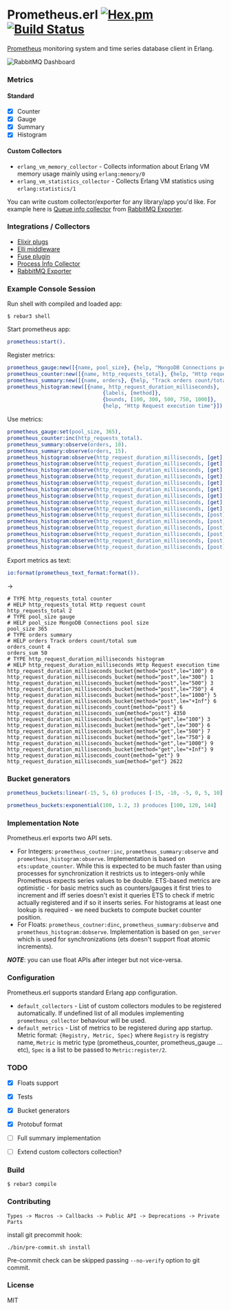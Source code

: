 # Prometheus.erl [![Hex.pm](https://img.shields.io/hexpm/v/prometheus.svg?maxAge=2592000?style=plastic)](https://hex.pm/packages/prometheus) [![Build Status](https://travis-ci.org/deadtrickster/prometheus.erl.svg?branch=master)](https://travis-ci.org/deadtrickster/prometheus.erl)

[Prometheus](https://prometheus.io) monitoring system and time series database client in Erlang.

![RabbitMQ Dashboard](https://raw.githubusercontent.com/deadtrickster/prometheus_rabbitmq_exporter/master/priv/dashboards/RabbitMQErlangVM.png)

### Metrics
#### Standard
 - [x] Counter
 - [x] Gauge
 - [x] Summary
 - [x] Histogram

#### Custom Collectors
  - `erlang_vm_memory_collector` - Collects information about Erlang VM memory usage mainly using `erlang:memory/0`
  - `erlang_vm_statistics_collector` - Collects Erlang VM statistics using `erlang:statistics/1`

You can write custom collector/exporter for any library/app you'd like. For example here is [Queue info collector](https://github.com/deadtrickster/prometheus_rabbitmq_exporter/blob/master/src/collectors/prometheus_rabbitmq_queues_collector.erl) from [RabbitMQ Exporter](https://github.com/deadtrickster/prometheus_rabbitmq_exporter).

### Integrations / Collectors
 - [Elixir plugs](https://github.com/deadtrickster/prometheus-plugs)
 - [Elli middleware](https://github.com/elli-lib/elli_prometheus)
 - [Fuse plugin](https://github.com/jlouis/fuse#fuse_stats_prometheus)
 - [Process Info Collector](https://github.com/deadtrickster/prometheus_process_collector.erl)
 - [RabbitMQ Exporter](https://github.com/deadtrickster/prometheus_rabbitmq_exporter)

### Example Console Session

Run shell with compiled and loaded app:

    $ rebar3 shell

Start prometheus app:
``` erlang
prometheus:start().
```
Register metrics:
```erlang
prometheus_gauge:new([{name, pool_size}, {help, "MongoDB Connections pool size"}]),
prometheus_counter:new([{name, http_requests_total}, {help, "Http request count"}]).
prometheus_summary:new([{name, orders}, {help, "Track orders count/total sum"}]).
prometheus_histogram:new([{name, http_request_duration_milliseconds},
                               {labels, [method]},
                               {bounds, [100, 300, 500, 750, 1000]},
                               {help, "Http Request execution time"}]).
```
Use metrics:
```erlang
prometheus_gauge:set(pool_size, 365),
prometheus_counter:inc(http_requests_total).
prometheus_summary:observe(orders, 10).
prometheus_summary:observe(orders, 15).
prometheus_histogram:observe(http_request_duration_milliseconds, [get], 95).
prometheus_histogram:observe(http_request_duration_milliseconds, [get], 100).
prometheus_histogram:observe(http_request_duration_milliseconds, [get], 102).
prometheus_histogram:observe(http_request_duration_milliseconds, [get], 150).
prometheus_histogram:observe(http_request_duration_milliseconds, [get], 250).
prometheus_histogram:observe(http_request_duration_milliseconds, [get], 75).
prometheus_histogram:observe(http_request_duration_milliseconds, [get], 350).
prometheus_histogram:observe(http_request_duration_milliseconds, [get], 550).
prometheus_histogram:observe(http_request_duration_milliseconds, [get], 950).
prometheus_histogram:observe(http_request_duration_milliseconds, [post], 500),
prometheus_histogram:observe(http_request_duration_milliseconds, [post], 150).
prometheus_histogram:observe(http_request_duration_milliseconds, [post], 450).
prometheus_histogram:observe(http_request_duration_milliseconds, [post], 850).
prometheus_histogram:observe(http_request_duration_milliseconds, [post], 750).
prometheus_histogram:observe(http_request_duration_milliseconds, [post], 1650).
```

Export metrics as text:
```erlang
io:format(prometheus_text_format:format()).
```
->
```
# TYPE http_requests_total counter
# HELP http_requests_total Http request count
http_requests_total 2
# TYPE pool_size gauge
# HELP pool_size MongoDB Connections pool size
pool_size 365
# TYPE orders summary
# HELP orders Track orders count/total sum
orders_count 4
orders_sum 50
# TYPE http_request_duration_milliseconds histogram
# HELP http_request_duration_milliseconds Http Request execution time
http_request_duration_milliseconds_bucket{method="post",le="100"} 0
http_request_duration_milliseconds_bucket{method="post",le="300"} 1
http_request_duration_milliseconds_bucket{method="post",le="500"} 3
http_request_duration_milliseconds_bucket{method="post",le="750"} 4
http_request_duration_milliseconds_bucket{method="post",le="1000"} 5
http_request_duration_milliseconds_bucket{method="post",le="+Inf"} 6
http_request_duration_milliseconds_count{method="post"} 6
http_request_duration_milliseconds_sum{method="post"} 4350
http_request_duration_milliseconds_bucket{method="get",le="100"} 3
http_request_duration_milliseconds_bucket{method="get",le="300"} 6
http_request_duration_milliseconds_bucket{method="get",le="500"} 7
http_request_duration_milliseconds_bucket{method="get",le="750"} 8
http_request_duration_milliseconds_bucket{method="get",le="1000"} 9
http_request_duration_milliseconds_bucket{method="get",le="+Inf"} 9
http_request_duration_milliseconds_count{method="get"} 9
http_request_duration_milliseconds_sum{method="get"} 2622

```

### Bucket generators

```erlang
prometheus_buckets:linear(-15, 5, 6) produces [-15, -10, -5, 0, 5, 10]

prometheus_buckets:exponential(100, 1.2, 3) produces [100, 120, 144]
```

### Implementation Note

Prometheus.erl exports two API sets. 
 - For Integers: `prometheus_coutner:inc`, `prometheus_summary:observe` and `prometheus_histogram:observe`. Implementation is based on `ets:update_counter`. While this is expected to be much faster than using processes for synchronization it restricts us to integers-only while Prometheus expects series values to be double.
ETS-based metrics are optimistic - for basic metrics such as counters/gauges it first tries to increment and iff series doesn't exist it queries ETS to check if metric actually registered and if so it inserts series. For histograms at least one lookup is required - we need buckets to compute bucket counter position.
 - For Floats: `prometheus_coutner:dinc`, `prometheus_summary:dobserve` and `prometheus_histogram:dobserve`. Implementation is based on `gen_server` which is used for synchronizations (ets doesn't support float atomic increments).
 
***NOTE***: you can use float APIs after integer but not vice-versa. 

### Configuration

Prometheus.erl supports standard Erlang app configuration.
  - `default_collectors` - List of custom collectors modules to be registered automatically. If undefined list of all modules implementing `prometheus_collector` behaviour will be used.
  - `default_metrics` - List of metrics to be registered during app startup. Metric format: `{Registry, Metric, Spec}` where `Registry` is registry name, `Metric` is metric type (prometheus_counter, prometheus_gauge ... etc), `Spec` is a list to be passed to `Metric:register/2`.


### TODO

 - [x] Floats support
 - [x] Tests
 - [x] Bucket generators
 - [x] Protobuf format
 - [ ] Full summary implementation
 - [ ] Extend custom collectors collection?


### Build

    $ rebar3 compile
    
### Contributing

    Types -> Macros -> Callbacks -> Public API -> Deprecations -> Private Parts

install git precommit hook:
    
    ./bin/pre-commit.sh install
    
 Pre-commit check can be skipped passing `--no-verify` option to git commit. 

### License

MIT
